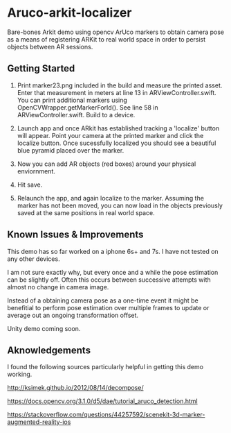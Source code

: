 # Aruco-arkit-localizer

Bare-bones Arkit demo using opencv ArUco markers to obtain camera pose as a means of registering ARKit to real world space in order to persist objects between AR sessions. 

## Getting Started

1. Print marker23.png included in the build and measure the printed asset. Enter that measurement in meters at line 13 in ARViewController.swift. You can print additional markers using OpenCVWrapper.getMarkerForId(). See line 58 in ARViewController.swift. Build to a device.

2. Launch app and once ARkit has established tracking a 'localize' button will appear.  Point your camera at the printed marker and click the localize button. Once sucessfully localized you should see a beautiful blue pyramid placed over the marker. 

3. Now you can add AR objects (red boxes) around your physical enviornment. 

4. Hit save. 

5. Relaunch the app, and again localize to the marker. Assuming the marker has not been moved, you can now load in the objects previously saved at the same positions in real world space.

## Known Issues & Improvements

This demo has so far worked on a iphone 6s+ and 7s. I have not tested on any other devices. 

I am not sure exactly why, but every once and a while the pose estimation can be slightly off. Often this occurs between successive attempts with almost no change in camera image. 

Instead of a obtaining camera pose as a one-time event it might be benefitial to perform pose estimation over multiple frames  to update or average out an ongoing transformation offset.

Unity demo coming soon.

## Aknowledgements

I found the following sources particularly helpful in getting this demo working.

http://ksimek.github.io/2012/08/14/decompose/

https://docs.opencv.org/3.1.0/d5/dae/tutorial_aruco_detection.html

https://stackoverflow.com/questions/44257592/scenekit-3d-marker-augmented-reality-ios

